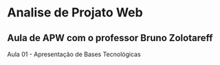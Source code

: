 # Analise de Projato Web 
## Aula de APW com o professor Bruno Zolotareff

Aula 01 -  Apresentação de Bases Tecnológicas
